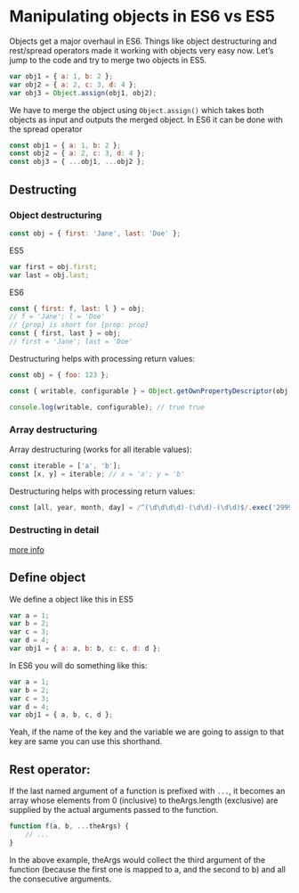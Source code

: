 # Manipulating objects in ES6 vs ES5

Objects get a major overhaul in ES6. Things like object destructuring and rest/spread operators made it working with objects very easy now. Let’s jump to the code and try to merge two objects in ES5.

```javascript
var obj1 = { a: 1, b: 2 };
var obj2 = { a: 2, c: 3, d: 4 };
var obj3 = Object.assign(obj1, obj2);
```

We have to merge the object using `Object.assign()` which takes both objects as input and outputs the merged object.
In ES6 it can be done with the spread operator

```javascript
const obj1 = { a: 1, b: 2 };
const obj2 = { a: 2, c: 3, d: 4 };
const obj3 = { ...obj1, ...obj2 };
```

## Destructing

### Object destructuring

```javascript
const obj = { first: 'Jane', last: 'Doe' };
```

ES5

```javascript
var first = obj.first;
var last = obj.last;
```

ES6

```javascript
const { first: f, last: l } = obj;
// f = 'Jane'; l = 'Doe'
// {prop} is short for {prop: prop}
const { first, last } = obj;
// first = 'Jane'; last = 'Doe'
```

Destructuring helps with processing return values:

```javascript
const obj = { foo: 123 };

const { writable, configurable } = Object.getOwnPropertyDescriptor(obj, 'foo');

console.log(writable, configurable); // true true
```

### Array destructuring

Array destructuring (works for all iterable values):

```javascript
const iterable = ['a', 'b'];
const [x, y] = iterable; // x = 'a'; y = 'b'
```

Destructuring helps with processing return values:

```javascript
const [all, year, month, day] = /^(\d\d\d\d)-(\d\d)-(\d\d)$/.exec('2999-12-31');
```

### Destructing in detail

[more info](http://exploringjs.com/es6/ch_destructuring.html)

## Define object

We define a object like this in ES5

```javascript
var a = 1;
var b = 2;
var c = 3;
var d = 4;
var obj1 = { a: a, b: b, c: c, d: d };
```

In ES6 you will do something like this:

```javascript
var a = 1;
var b = 2;
var c = 3;
var d = 4;
var obj1 = { a, b, c, d };
```

Yeah, if the name of the key and the variable we are going to assign to that key are same you can use this shorthand.

## Rest operator:

If the last named argument of a function is prefixed with `...`, it becomes an array whose elements from 0 (inclusive) to theArgs.length (exclusive) are supplied by the actual arguments passed to the function.

```javascript
function f(a, b, ...theArgs) {
	// ...
}
```

In the above example, theArgs would collect the third argument of the function (because the first one is mapped to a, and the second to b) and all the consecutive arguments.
